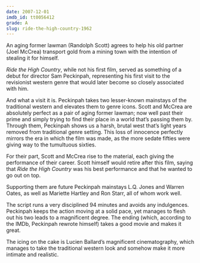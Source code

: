 ```yaml
---
date: 2007-12-01
imdb_id: tt0056412
grade: A
slug: ride-the-high-country-1962
---
```


An aging former lawman (Randolph Scott) agrees to help his old partner (Joel McCrea) transport gold from a mining town with the intention of stealing it for himself.

_Ride the High Country_, while not his first film, served as something of a debut for director Sam Peckinpah, representing his first visit to the revisionist western genre that would later become so closely associated with him.

And what a visit it is. Peckinpah takes two lesser-known mainstays of the traditional western and elevates them to genre icons. Scott and McCrea are absolutely perfect as a pair of aging former lawman; now well past their prime and simply trying to find their place in a world that’s passing them by. Through them, Peckinpah shows us a harsh, brutal west that’s light years removed from traditional genre setting. This loss of innocence perfectly mirrors the era in which the film was made, as the more sedate fifties were giving way to the tumultuous sixties.

For their part, Scott and McCrea rise to the material, each giving the performance of their career. Scott himself would retire after this film, saying that _Ride the High Country_ was his best performance and that he wanted to go out on top.

Supporting them are future Peckinpah mainstays L.Q. Jones and Warren Oates, as well as Mariette Hartley and Ron Starr, all of whom work well.

The script runs a very disciplined 94 minutes and avoids any indulgences. Peckinpah keeps the action moving at a solid pace, yet manages to flesh out his two leads to a magnificent degree. The ending (which, according to the IMDb, Peckinpah rewrote himself) takes a good movie and makes it great.

The icing on the cake is Lucien Ballard’s magnificent cinematography, which manages to take the traditional western look and somehow make it more intimate and realistic.
